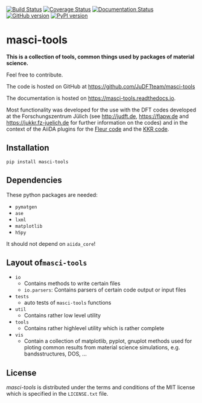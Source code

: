 [![Build Status](https://travis-ci.com/JuDFTteam/masci-tools.svg?branch=master)](https://travis-ci.com/JuDFTteam/masci-tools)
[![Coverage Status](https://codecov.io/gh/JuDFTteam/masci-tools/branch/master/graph/badge.svg)](https://codecov.io/gh/JuDFTteam/masci-tools)
[![Documentation Status](https://readthedocs.org/projects/masci-tools/badge/?version=latest)](https://masci-tools.readthedocs.io/en/latest/?badge=latest)
[![GitHub version](https://badge.fury.io/gh/JuDFTteam%2Fmasci-tools.svg)](https://badge.fury.io/gh/JuDFTteam%2Fmasci-tools)
[![PyPI version](https://badge.fury.io/py/masci-tools.svg)](https://badge.fury.io/py/masci-tools)


# masci-tools

**This is a collection of tools, common things used by packages of material science.**

Feel free to contribute.

The code is hosted on GitHub at
<https://github.com/JuDFTteam/masci-tools>

The documentation is hosted on https://masci-tools.readthedocs.io.

Most functionality was developed for the use with the DFT codes developed at the Forschungszentrum Jülich (see <http://judft.de>, <https://flapw.de> and <https://jukkr.fz-juelich.de> for further information on the codes) and in the context of the AiiDA plugins for the [Fleur code](https://github.com/JuDFTteam/aiida-fleur) and the [KKR code](https://github.com/JuDFTteam/aiida-kkr).

## Installation

```
pip install masci-tools
```

## Dependencies

These python packages are needed:
* `pymatgen`
* `ase`
* `lxml`
* `matplotlib`
* `h5py`

It should not depend on `aiida_core`!

## Layout of`masci-tools`

* `io`
    * Contains methods to write certain files
    * `io.parsers`: Contains parsers of certain code output or input files
* `tests`
    * auto tests of `masci-tools` functions
* `util`
    * Contains rather low level utility
* `tools`
    * Contains rather highlevel utility which is rather complete
* `vis`
    * Contain a collection of matplotlib, pyplot, gnuplot methods used for ploting common results from material science simulations, e.g. bandsstructures, DOS, ... 

## License


*masci-tools* is distributed under the terms and conditions of the MIT license which is specified in the `LICENSE.txt` file.
